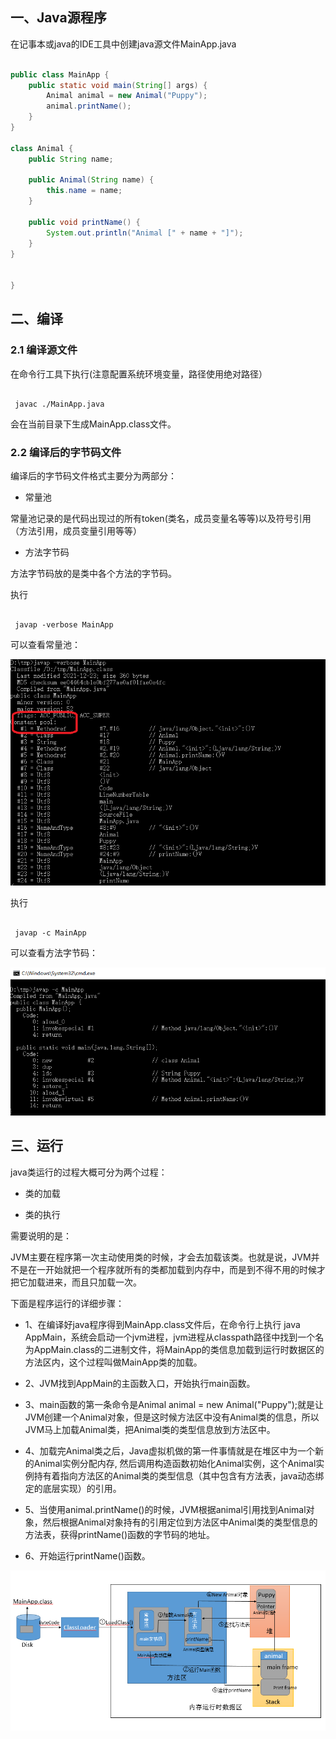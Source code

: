 

## 一、Java源程序

在记事本或java的IDE工具中创建java源文件MainApp.java

```java

public class MainApp {
    public static void main(String[] args) {
        Animal animal = new Animal("Puppy");
        animal.printName();
    }
}
 
class Animal {
    public String name;

    public Animal(String name) {
        this.name = name;
    }

    public void printName() {
        System.out.println("Animal [" + name + "]");
    }
} 


} 
```

## 二、编译

### 2.1 编译源文件

在命令行工具下执行(注意配置系统环境变量，路径使用绝对路径）

```dos

 javac ./MainApp.java

```
会在当前目录下生成MainApp.class文件。

### 2.2 编译后的字节码文件

编译后的字节码文件格式主要分为两部分：

* 常量池

常量池记录的是代码出现过的所有token(类名，成员变量名等等)以及符号引用（方法引用，成员变量引用等等）

* 方法字节码

方法字节码放的是类中各个方法的字节码。

执行

```dos

 javap -verbose MainApp

```
可以查看常量池：

![](./assets/1.png)

执行


```dos

 javap -c MainApp

```
可以查看方法字节码：

![](./assets/2.png)

## 三、运行

java类运行的过程大概可分为两个过程：

* 类的加载  


* 类的执行


需要说明的是：

JVM主要在程序第一次主动使用类的时候，才会去加载该类。也就是说，JVM并不是在一开始就把一个程序就所有的类都加载到内存中，而是到不得不用的时候才把它加载进来，而且只加载一次。

下面是程序运行的详细步骤：

- 1、在编译好java程序得到MainApp.class文件后，在命令行上执行 java AppMain，系统会启动一个jvm进程，jvm进程从classpath路径中找到一个名为AppMain.class的二进制文件，将MainApp的类信息加载到运行时数据区的方法区内，这个过程叫做MainApp类的加载。

* 2、JVM找到AppMain的主函数入口，开始执行main函数。


* 3、main函数的第一条命令是Animal  animal = new Animal("Puppy");就是让JVM创建一个Animal对象，但是这时候方法区中没有Animal类的信息，所以JVM马上加载Animal类，把Animal类的类型信息放到方法区中。

* 4、加载完Animal类之后，Java虚拟机做的第一件事情就是在堆区中为一个新的Animal实例分配内存, 然后调用构造函数初始化Animal实例，这个Animal实例持有着指向方法区的Animal类的类型信息（其中包含有方法表，java动态绑定的底层实现）的引用。

* 5、当使用animal.printName()的时候，JVM根据animal引用找到Animal对象，然后根据Animal对象持有的引用定位到方法区中Animal类的类型信息的方法表，获得printName()函数的字节码的地址。

* 6、开始运行printName()函数。

![](./assets/3.png)









